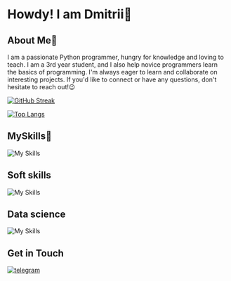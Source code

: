 # Howdy! I am Dmitrii🤘

## About Me🔭
I am a passionate Python programmer, hungry for knowledge and loving to teach. I am a 3rd year student, and I also help novice programmers learn the basics of programming.
I'm always eager to learn and collaborate on interesting projects. If you'd like to connect or have any questions, don't hesitate to reach out!😉

[![GitHub Streak](https://streak-stats.demolab.com?user=Hard-Pacific&theme=dark&type=png)](https://git.io/streak-stats)

[![Top Langs](https://github-readme-stats.vercel.app/api/top-langs/?username=hard-pacific&theme=dark&layout=compact)](https://github.com/anuraghazra/github-readme-stats)

## MySkills🥞
![My Skills](https://go-skill-icons.vercel.app/api/icons?i=py,github,mongodb,visualstudio,vscode,yaml,markdown)

## Soft skills
![My Skills](https://go-skill-icons.vercel.app/api/icons?i=canva,notion,obsidian,onenote)

## Data science
![My Skills](https://go-skill-icons.vercel.app/api/icons?i=py,matplotlib,seaborn,numpy,mongodb,sklearn)

## Get in Touch
[![telegram](https://img.shields.io/badge/telegram-%2326A5E4.svg?&style=for-the-badge&logo=telegram&logoColor=white)](https://t.me/HardPacific)
